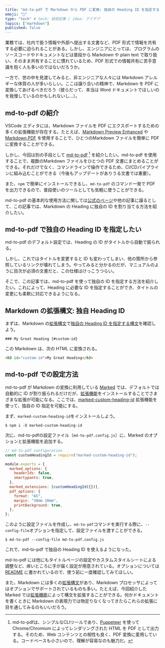 ```yaml
---
title: "md-to-pdf で Markdown から PDF に変換: 独自の Heading ID を指定する"
emoji: "📝"
type: "tech" # tech: 技術記事 / idea: アイデア
topics: ["markdown"]
published: false
---
```


業務では、社内で扱う情報や外部へ提出する文書など、PDF 形式で情報を共有する必要に迫られることがある。しかし、エンジニアにとっては、プログラムのソースコードやドキュメントなどは普段から Markdown や plain text で取り扱い、そのまま共有することに慣れているため、PDF 形式での情報共有に苦手意識を抱く人も多いのではないだろうか。

一方で、世の中を見渡してみると、非エンジニアな人々には Markdown アレルギーな体質の人が多いらしい。ここは譲り合いの精神で、Markdown を PDF に変換してあげるべきだろう（彼らだって、本当は Word ドキュメントでほしいのを我慢しているのかもしれないし...）。

## md-to-pdf の紹介

VSCode エディタには、Markdown ファイルを PDF にエクスポートするための多くの拡張機能が存在する。たとえば、[Markdown Preview Enhanced](https://marketplace.visualstudio.com/items?itemName=shd101wyy.markdown-preview-enhanced) や [Markdown PDF](https://marketplace.visualstudio.com/items?itemName=yzane.markdown-pdf) を使用することで、ひとつのMarkdown ファイルを簡単に PDF に変換することができる。

しかし、今回は別の手段として [md-to-pdf](https://github.com/simonhaenisch/md-to-pdf) [^1] を紹介したい。md-to-pdf を使用することで、複数のMarkdown ファイルをひとつの PDF 文書にまとめることができる。それだけでなく、コマンドラインで操作できるため、CI/CDパイプラインに組み込むことができる（今後もアップデートがありうる文書では重要）。

また、`npm` で簡単にインストールできるし、`md-to-pdf` のコマンド一発で PDF を出力できるので、普段使いのツールとしても気軽に使うことができる。

md-to-pdf の基本的な使用方法に関しては[公式のページ](https://www.npmjs.com/package/md-to-pdf)や他の記事に譲るとして、この記事では、Markdown の Heading に独自の ID を割り当てる方法を紹介したい。

## md-to-pdf で独自の Heading ID を指定したい

md-to-pdf のデフォルト設定では、Heading の ID がタイトルから自動で振られる。

しかし、これではタイトルを変更すると ID も変わってしまい、他の箇所から参照しているリンクが壊れてしまう。やってみると分かるのだが、マニュアルのように目次が必須の文書だと、この仕様はけっこうつらい。

そこで、この記事では、md-to-pdf を使って独自の ID を指定する方法を紹介したい。これによって、Heading に必要な ID を指定することができ、タイトルの変更にも柔軟に対応できるようになる。

## Markdown の拡張構文: 独自 Heading ID

まずは、Markdown の[拡張構文](https://www.markdownguide.org/extended-syntax)で[独自の Heading ID を指定する構文](https://www.markdownguide.org/extended-syntax/#heading-ids)を確認しよう。

```
### My Great Heading {#custom-id}
```

この Markdown は、次の HTML に変換される。

```html
<h3 id="custom-id">My Great Heading</h3>
```

## md-to-pdf での設定方法

md-to-pdf が Markdown の変換に利用している [Marked](https://github.com/markedjs/marked) では、デフォルトでは自動的に ID が割り振られるだけだが、[拡張機能](https://marked.js.org/using_advanced#extensions)をインストールすることでさまざまな拡張が可能になる。ここでは、[marked-custom-heading-id](https://www.npmjs.com/package/marked-custom-heading-id) 拡張機能を使って、独自の ID 指定を可能にする。

まず、`marked-custom-heading-id`をインストールしよう。

```
$ npm i -D marked-custom-heading-id
```

次に、md-to-pdfの設定ファイル（`md-to-pdf.config.js`）に、Marked のオプションと拡張機能を追加する。

```js
// md-to-pdf configuration
const customHeadingId = require("marked-custom-heading-id");

module.exports = {
  marked_options: {
    headerIds: false,
    smartypants: true,
  },
  marked_extensions: [customHeadingId({})],
  pdf_options: {
    format: "A5",
    margin: "30mm 20mm",
    printBackground: true,
  },
};
```

このように設定ファイルを作成し、`md-to-pdf`コマンドを実行する際に、`--config-file`オプションを指定して、設定ファイルを渡すことができる。

```
$ md-to-pdf --config-file md-to-pdf.config.js
```

これで、md-to-pdf で独自の Heading ID を使えるようになった。

md-to-pdf には他にもタイトルページの設定やカスタムスタイルシートによる調整など、痒いところに手が届く設定が用意されている。オプションについては [README](https://github.com/simonhaenisch/md-to-pdf/blob/master/readme.md) に書かれているので、使う前に一度確認してみてほしい。

また、Markdown には多くの[拡張構文](https://www.markdownguide.org/extended-syntax)があり、Markdown プロセッサによってはオプションでサポートされているものも多い。たとえば、今回紹介した Marked では[拡張機能](https://marked.js.org/using_advanced#extensions)によって構文を拡張することができる。何かドキュメントを書くときに Markdown の表現力では物足りなくなってきたらこれらの拡張に目を通してみるのもいいだろう。

[^1]: md-to-pdfは、シンプルなCLIツールであり、[Puppeteer](https://github.com/puppeteer/puppeteer) を使って Chrome/Chromium によってレンダリングされた HTML を PDF として出力する。そのため、Web コンテンツとの相性も良く、PDF 変換に愛用している。コードベースも小さいので、理解が容易なのも魅力だ。
